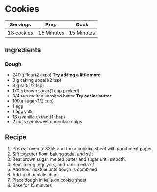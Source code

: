 # Cookies

|Servings|Prep|Cook|
|--|--|--|
|18 cookies|15 Minutes|15 Minutes|

## Ingredients

### Dough

* 240 g flour(2 cups) **Try adding a little more**
* 3 g baking soda(1/2 tsp)
* 3 g salt(1/2 tsp)
* 170 g brown sugar(1 cup packed)
* 3/4 cup melted unsalted butter **Try cooler butter**
* 100 g sugar(1/2 cup)
* 1 egg
* 1 egg yolk
* 13 g vanilla extract(1 tbsp)
* 2 cups semisweet chocolate chips

## Recipe

1) Preheat oven to 325F and line a cooking sheet with parchment paper
2) Sift together flour, baking soda, and salt
3) Beat brown sugar, melted butter and sugar until smooth.
4) Beat in egg, egg yolk, and vanilla extract
5) Add flour mixture until dough is combined
6) Add in chocolate chips
7) Place dough in balls on cookie sheet
8) Bake for 15 minutes
